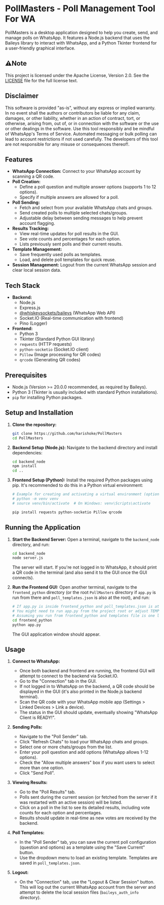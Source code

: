 # PollMasters - Poll Management Tool For WA

PollMasters is a desktop application designed to help you create, send, and manage polls on WhatsApp. It features a Node.js backend that uses the Baileys library to interact with WhatsApp, and a Python Tkinter frontend for a user-friendly graphical interface.

## ⚠Note

This project is licensed under the Apache License, Version 2.0. See the [LICENSE](LICENSE) file for the full license text.

## Disclaimer

This software is provided "as-is", without any express or implied warranty. In no event shall the authors or contributors be liable for any claim, damages, or other liability, whether in an action of contract, tort, or otherwise, arising from, out of, or in connection with the software or the use or other dealings in the software.
Use this tool responsibly and be mindful of WhatsApp's Terms of Service. Automated messaging or bulk polling can lead to account restrictions if not used carefully. The developers of this tool are not responsible for any misuse or consequences thereof!.

## Features

* **WhatsApp Connection:** Connect to your WhatsApp account by scanning a QR code.
* **Poll Creation:**
    * Define a poll question and multiple answer options (supports 1 to 12 options).
    * Specify if multiple answers are allowed for a poll.
* **Poll Sending:**
    * Fetch and select from your available WhatsApp chats and groups.
    * Send created polls to multiple selected chats/groups.
    * Adjustable delay between sending messages to help prevent account flagging.
* **Results Tracking:**
    * View real-time updates for poll results in the GUI.
    * See vote counts and percentages for each option.
    * Lists previously sent polls and their current results.
* **Template Management:**
    * Save frequently used polls as templates.
    * Load, and delete poll templates for quick reuse.
* **Session Management:** Logout from the current WhatsApp session and clear local session data.

## Tech Stack

* **Backend:**
    * Node.js
    * Express.js
    * [@whiskeysockets/baileys](https://github.com/WhiskeySockets/Baileys) (WhatsApp Web API)
    * Socket.IO (Real-time communication with frontend)
    * Pino (Logger)
* **Frontend:**
    * Python 3
    * Tkinter (Standard Python GUI library)
    * `requests` (HTTP requests)
    * `python-socketio` (Socket.IO client)
    * `Pillow` (Image processing for QR codes)
    * `qrcode` (Generating QR codes)

## Prerequisites

* Node.js (Version >= 20.0.0 recommended, as required by Baileys).
* Python 3 (Tkinter is usually included with standard Python installations).
* `pip` for installing Python packages.

## Setup and Installation

1.  **Clone the repository:**
    ```bash
    git clone https://github.com/harishoke/PollMasters
    cd PollMasters
    ```

2.  **Backend Setup (Node.js):**
    Navigate to the backend directory and install dependencies:
    ```bash
    cd backend_node
    npm install
    cd .. 
    ```

3.  **Frontend Setup (Python):**
    Install the required Python packages using pip. It's recommended to do this in a Python virtual environment:
    ```bash
    # Example for creating and activating a virtual environment (optional but recommended)
    # python -m venv venv
    # source venv/bin/activate  # On Windows: venv\Scripts\activate

    pip install requests python-socketio Pillow qrcode
    ```

## Running the Application

1.  **Start the Backend Server:**
    Open a terminal, navigate to the `backend_node` directory, and run:
    ```bash
    cd backend_node
    node server.js
    ```
    The server will start. If you're not logged in to WhatsApp, it should print a QR code in the terminal (and also send it to the GUI once the GUI connects).

2.  **Run the Frontend GUI:**
    Open another terminal, navigate to the `frontend_python` directory (or the root `PollMasters` directory if `app.py` is run from there and `poll_templates.json` is also at the root), and run:
    ```bash
    # If app.py is inside frontend_python and poll_templates.json is at project root:
    # You might need to run app.py from the project root or adjust TEMPLATES_FILE path in app.py
    # Assuming you run from frontend_python and templates file is one level up:
    cd frontend_python 
    python app.py 
    ```
    The GUI application window should appear.

## Usage

1.  **Connect to WhatsApp:**
    * Once both backend and frontend are running, the frontend GUI will attempt to connect to the backend via Socket.IO.
    * Go to the "Connection" tab in the GUI.
    * If not logged in to WhatsApp on the backend, a QR code should be displayed in the GUI (it's also printed in the Node.js backend terminal).
    * Scan the QR code with your WhatsApp mobile app (Settings > Linked Devices > Link a device).
    * The status in the GUI should update, eventually showing "WhatsApp Client is READY!".

2.  **Sending Polls:**
    * Navigate to the "Poll Sender" tab.
    * Click "Refresh Chats" to load your WhatsApp chats and groups.
    * Select one or more chats/groups from the list.
    * Enter your poll question and add options (WhatsApp allows 1-12 options).
    * Check the "Allow multiple answers" box if you want users to select more than one option.
    * Click "Send Poll".

3.  **Viewing Results:**
    * Go to the "Poll Results" tab.
    * Polls sent during the current session (or fetched from the server if it was restarted with an active session) will be listed.
    * Click on a poll in the list to see its detailed results, including vote counts for each option and percentages.
    * Results should update in real-time as new votes are received by the backend.

4.  **Poll Templates:**
    * In the "Poll Sender" tab, you can save the current poll configuration (question and options) as a template using the "Save Current" button.
    * Use the dropdown menu to load an existing template. Templates are saved in `poll_templates.json`.

5.  **Logout:**
    * On the "Connection" tab, use the "Logout & Clear Session" button. This will log out the current WhatsApp account from the server and attempt to delete the local session files (`baileys_auth_info` directory).

